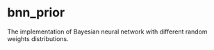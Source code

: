 # bnn_prior
The implementation of Bayesian neural network with different random weights distributions.

